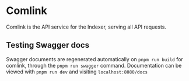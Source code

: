 # Comlink

Comlink is the API service for the Indexer, serving all API requests.

## Testing Swagger docs

Swagger documents are regenerated automatically on `pnpm run build` for comlink, through the `pnpm run swagger` command. Documentation can be viewed with `pnpm run dev` and visiting `localhost:8080/docs`
